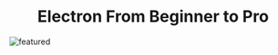 <h1 align="center"> Electron From Beginner to Pro</h1>
  
![featured](https://github.com/wal-wizard/Electron/assets/82295321/dc188e71-1b14-4aab-b1e8-77e4026a34a6)


